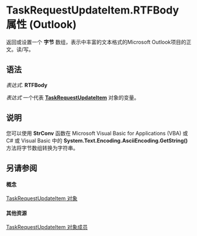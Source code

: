 
# TaskRequestUpdateItem.RTFBody 属性 (Outlook)

返回或设置一个 **字节** 数组，表示中丰富的文本格式的Microsoft Outlook项目的正文。读/写。


## 语法

 _表达式_. **RTFBody**

 _表达式_ 一个代表 **[TaskRequestUpdateItem](5bc407fe-b3f6-3e46-8b91-e2ed96292cec.md)** 对象的变量。


## 说明

您可以使用 **StrConv** 函数在 Microsoft Visual Basic for Applications (VBA) 或 C# 或 Visual Basic 中的 **System.Text.Encoding.AsciiEncoding.GetString()** 方法将字节数组转换为字符串。


## 另请参阅


#### 概念


[TaskRequestUpdateItem 对象](5bc407fe-b3f6-3e46-8b91-e2ed96292cec.md)
#### 其他资源


[TaskRequestUpdateItem 对象成员](f4a396b3-c2f7-68a7-efa7-877328a7fc21.md)